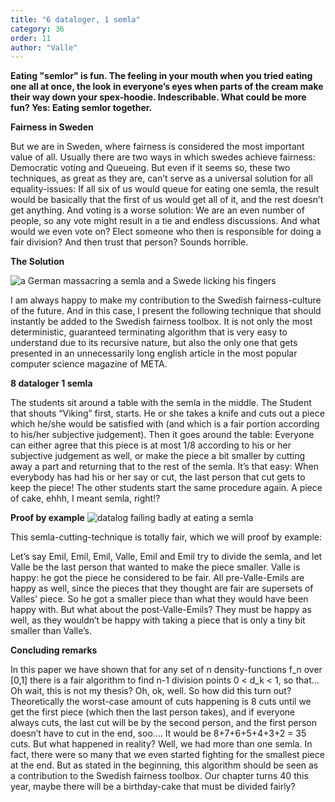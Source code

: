 ```yaml
---
title: "6 dataloger, 1 semla"
category: 36
order: 11
author: "Valle"
---
```

**Eating "semlor" is fun. The feeling in your mouth when you tried eating one all at once, the look in everyone’s eyes when parts of the cream make their way down your spex-hoodie. Indescribable. What could be more fun? Yes: Eating semlor together.**

**Fairness in Sweden**

But we are in Sweden, where fairness is considered the most important value of all. Usually there are two ways in which swedes achieve fairness: Democratic voting and Queueing.
But even if it seems so, these two techniques, as great as they are, can’t serve as a universal solution for all equality-issues: If all six of us would queue for eating one semla, the result would be basically that the first of us would get all of it, and the rest doesn’t get anything. And voting is a worse solution: We are an even number of people, so any vote might result in a tie and endless discussions. And what would we even vote on? Elect someone who then is responsible for doing a fair division? And then trust that person? Sounds horrible.

**The Solution**


<img class="jpg" alt="a German massacring a semla and a Swede licking his fingers" src="https://dbuggen.s3.eu-west-1.amazonaws.com/issue-april2023/semla1.JPG" />

I am always happy to make my contribution to the Swedish fairness-culture of the future. And in this case, I present the following technique that should instantly be added to the Swedish fairness toolbox. It is not only the most deterministic, guaranteed terminating algorithm that is very easy to understand due to its recursive nature, but also the only one that gets presented in an unnecessarily long english article in the most popular computer science magazine of META.

**8 dataloger 1 semla**

The students sit around a table with the semla in the middle. The Student that shouts “Viking” first, starts. He or she takes a knife and cuts out a piece which he/she would be satisfied with (and which is a fair portion according to his/her subjective judgement). Then it goes around the table: Everyone can either agree that this piece is at most 1/8 according to his or her subjective judgement as well, or make the piece a bit smaller by cutting away a part and returning that to the rest of the semla. It’s that easy: When everybody has had his or her say or cut, the last person that cut gets to keep the piece! The other students start the same procedure again. A piece of cake, ehhh, I meant semla, right!?

**Proof by example**
<img class="jpg small-image" alt="datalog failing badly at eating a semla" src="https://dbuggen.s3.eu-west-1.amazonaws.com/issue-april2023/semla2.JPG" />

This semla-cutting-technique is totally fair, which we will proof by example:

Let’s say Emil, Emil, Emil, Valle, Emil and Emil try to divide the semla, and let Valle be the last person that wanted to make the piece smaller. Valle is happy: he got the piece he considered to be fair. All pre-Valle-Emils are happy as well, since the pieces that they thought are fair are supersets of Valles' piece. So he got a smaller piece than what they would have been happy with. But what about the post-Valle-Emils? They must be happy as well, as they wouldn’t be happy with taking a piece that is only a tiny bit smaller than Valle’s.


**Concluding remarks**

In this paper we have shown that for any set of n density-functions f_n over [0,1] there is a fair algorithm to find n-1 division points 0 < d_k < 1, so that…
Oh wait, this is not my thesis? Oh, ok, well. So how did this turn out? Theoretically the worst-case amount of cuts happening is 8 cuts until we get the first piece (which then the last person takes), and if everyone always cuts, the last cut will be by the second person, and the first person doesn’t have to cut in the end, soo…. It would be 8+7+6+5+4+3+2 = 35 cuts. But what happened in reality? Well, we had more than one semla. In fact, there were so many that we even started fighting for the smallest piece at the end. But as stated in the beginning, this algorithm should be seen as a contribution to the Swedish fairness toolbox. Our chapter turns 40 this year, maybe there will be a birthday-cake that must be divided fairly?
